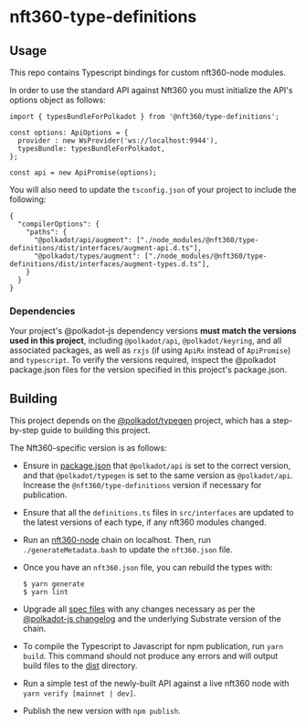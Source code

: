 # nft360-type-definitions

## Usage

This repo contains Typescript bindings for custom nft360-node modules.

In order to use the standard API against Nft360 you must initialize the API's options object as follows:

```
import { typesBundleForPolkadot } from '@nft360/type-definitions';

const options: ApiOptions = {
  provider : new WsProvider('ws://localhost:9944'),
  typesBundle: typesBundleForPolkadot,
};

const api = new ApiPromise(options);
```

You will also need to update the `tsconfig.json` of your project to include the following:

```
{
  "compilerOptions": {
    "paths": {
      "@polkadot/api/augment": ["./node_modules/@nft360/type-definitions/dist/interfaces/augment-api.d.ts"],
      "@polkadot/types/augment": ["./node_modules/@nft360/type-definitions/dist/interfaces/augment-types.d.ts"],
    }
  }
}
```

### Dependencies

Your project's @polkadot-js dependency versions **must match the versions used in this project**, including `@polkadot/api`, `@polkadot/keyring`, and all associated packages, as well as `rxjs` (if using `ApiRx` instead of `ApiPromise`) and `typescript`. To verify the versions required, inspect the @polkadot package.json files for the version specified in this project's package.json.

## Building

This project depends on the [@polkadot/typegen](https://github.com/polkadot-js/api/tree/master/docs/examples/promise/90_typegen) project, which has a step-by-step guide to building this project.

The Nft360-specific version is as follows:

- Ensure in [package.json](package.json) that `@polkadot/api` is set to the correct version, and that `@polkadot/typegen` is set to the same version as `@polkadot/api`. Increase the `@nft360/type-definitions` version if necessary for publication.

- Ensure that all the `definitions.ts` files in `src/interfaces` are updated to the latest versions of each type, if any nft360 modules changed.

- Run an [nft360-node](https://github.com/nft360/nft360-node) chain on localhost. Then, run `./generateMetadata.bash` to update the `nft360.json` file.

- Once you have an `nft360.json` file, you can rebuild the types with:

    ```
    $ yarn generate
    $ yarn lint
    ```
- Upgrade all [spec files](src/spec) with any changes necessary as per the [@polkadot-js changelog](https://github.com/polkadot-js/api/blob/master/CHANGELOG.md) and the underlying Substrate version of the chain.

- To compile the Typescript to Javascript for npm publication, run `yarn build`. This command should not produce any errors and will output build files to the [dist](dist/) directory.

- Run a simple test of the newly-built API against a live nft360 node with `yarn verify [mainnet | dev]`.

- Publish the new version with `npm publish`.
